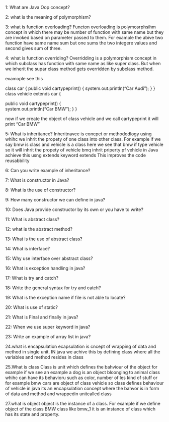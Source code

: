 
1: What are Java Oop concept?

2: what is the meaning of polymorphism?

3: what is function overloading?
Functon overloading  is polymosrphsihm concept in which there may be number of function with same name but they are invoked based on parameter passed to them. For example 
the abive two function have same name sum but one sums the two integere values and second gives sum of three.

4: what is function overriding?
Overridding is a polymorphism concept in which subclass has  function with same name  as like super class. But when we inherit the supar class method gets overridden by subclass method.

examople see this 

class  car
{
    public void cartypeprint()
   {
 system.out.println(“Car Audi”);
   }
}
class vehicle extends car
{

  public void cartypeprint()
    {  
    system.out.println(“Car BMW”);
}
}

now if we create the object of class vehicle and we call cartypeprint it will print  “Car BMW”


5: What is inheritance?
Inheritnavce is concpet or methododlogy using whihc  we inhrit the propety of one class into other class. For example if we say bmw is class and vehicle is a class here we see that bmw if type vehicle so it will inhrit the propety of vehicle 
bmq inhrit priperty pf vehicle
in Java achieve this usng extends keyword 
<subclass> extends <super class>
This improves the code reusabbility  

6: Can you write example of inheritance?

7: What is constructor in Java?

8: What is the use of constructor?

9: How many constructor we can define in java?

10: Does Java provide constructor by its own or you have to write?

11: What is abstract class?

12: what is the abstract method?

13: What is the use of abstract class?

14: What is interface?

15: Why use interface over abstract class?

16: What is exception handling in java?

17: What is try and catch?

18: Write the general syntax for try and catch?

19: What is the exception name if file is not able to locate?

20: What is use of static?

21: What is Final and finally in java?

22: When we use super keyword in java?

23: Write an example of array list in java?

24.what is encapsulation
ecapsulation is cncept of wrapping of data and method in single unit. IN java we achive this  by defining class where all the variables and method resides in class

25.What is class
Class is unit which defines the bahviour of the object for example if we see an example a dog is an object bloonging to animal class
whihc can have its behavioru such as color, number of les kind of stuff
or for example bmw cars are object of class vehicle 
so class defines behaviour of vehicle
in java its an encapsulation concept where the bahvor is in form of data and method and wrappedin unitcalled class

27.what is object
object is the instance of a class. For example if we define object of the class BMW class like bmw_1 it is an instance of class which has its state and property.
